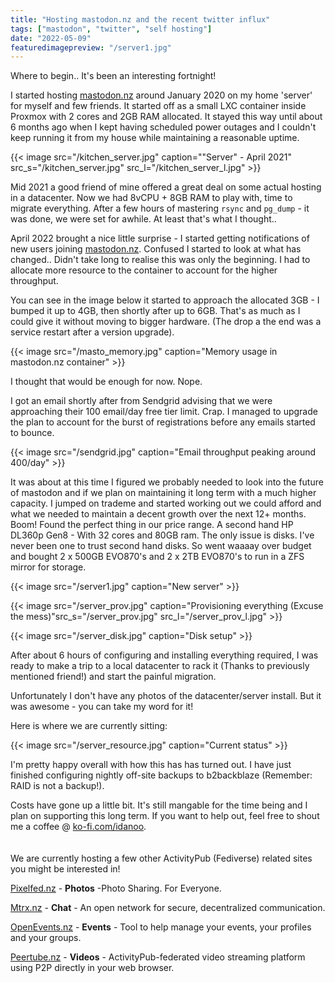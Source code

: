```yaml
---
title: "Hosting mastodon.nz and the recent twitter influx"
tags: ["mastodon", "twitter", "self hosting"]
date: "2022-05-09"
featuredimagepreview: "/server1.jpg"
---
```


Where to begin.. It's been an interesting fortnight!

I started hosting [mastodon.nz](https://mastodon.nz) around January 2020 on my home 'server' for myself and few friends. It started off as a small LXC container inside Proxmox with 2 cores and 2GB RAM allocated. It stayed this way until about 6 months ago when I kept having scheduled power outages and I couldn't keep running it from my house while maintaining a reasonable uptime.

{{< image src="/kitchen_server.jpg" caption="\"Server\" - April 2021" src_s="/kitchen_server.jpg" src_l="/kitchen_server_l.jpg" >}}

Mid 2021 a good friend of mine offered a great deal on some actual hosting in a datacenter. Now we had 8vCPU + 8GB RAM to play with, time to migrate everything. After a few hours of mastering `rsync` and `pg_dump` - it was done, we were set for awhile. At least that's what I thought..

April 2022 brought a nice little surprise - I started getting notifications of new users joining [mastodon.nz](https://mastodon.nz). Confused I started to look at what has changed.. Didn't take long to realise this was only the beginning. I had to allocate more resource to the container to account for the higher throughput.

You can see in the image below it started to approach the allocated 3GB - I bumped it up to 4GB, then shortly after up to 6GB. That's as much as I could give it without moving to bigger hardware. (The drop a the end was a service restart after a version upgrade).

{{< image src="/masto_memory.jpg" caption="Memory usage in mastodon.nz container" >}}

I thought that would be enough for now. Nope.

I got an email shortly after from Sendgrid advising that we were approaching their 100 email/day free tier limit. Crap. I managed to upgrade the plan to account for the burst of registrations before any emails started to bounce.

{{< image src="/sendgrid.jpg" caption="Email throughput peaking around 400/day" >}}

It was about at this time I figured we probably needed to look into the future of mastodon and if we plan on maintaining it long term with a much higher capacity. I jumped on trademe and started working out we could afford and what we needed to maintain a decent growth over the next 12+ months. Boom! Found the perfect thing in our price range. A second hand HP DL360p Gen8 - With 32 cores and 80GB ram. The only issue is disks. I've never been one to trust second hand disks. So went waaaay over budget and bought 2 x 500GB EVO870's and 2 x 2TB EVO870's to run in a ZFS mirror for storage.

{{< image src="/server1.jpg" caption="New server" >}}

{{< image src="/server_prov.jpg" caption="Provisioning everything (Excuse the mess)"src_s="/server_prov.jpg" src_l="/server_prov_l.jpg" >}}

{{< image src="/server_disk.jpg" caption="Disk setup" >}}

After about 6 hours of configuring and installing everything required, I was ready to make a trip to a local datacenter to rack it (Thanks to previously mentioned friend!) and start the painful migration.

Unfortunately I don't have any photos of the datacenter/server install. But it was awesome - you can take my word for it!

Here is where we are currently sitting:

{{< image src="/server_resource.jpg" caption="Current status" >}}

I'm pretty happy overall with how this has has turned out. I have just finished configuring nightly off-site backups to b2backblaze (Remember: RAID is not a backup!).

Costs have gone up a little bit. It's still mangable for the time being and I plan on supporting this long term. If you want to help out, feel free to shout me a coffee @ [ko-fi.com/idanoo](https://ko-fi.com/idanoo).
<br/><br/><br/>
We are currently hosting a few other ActivityPub (Fediverse) related sites you might be interested in!

[Pixelfed.nz](https://pixelfed.nz) - **Photos**  -Photo Sharing. For Everyone.

[Mtrx.nz](https://mtrx.nz) - **Chat** - An open network for secure, decentralized communication.

[OpenEvents.nz](https://openevents.nz) - **Events** - Tool to help manage your events, your profiles and your groups.

[Peertube.nz](https://peertube.nz) - **Videos** - ActivityPub-federated video streaming platform using P2P directly in your web browser.